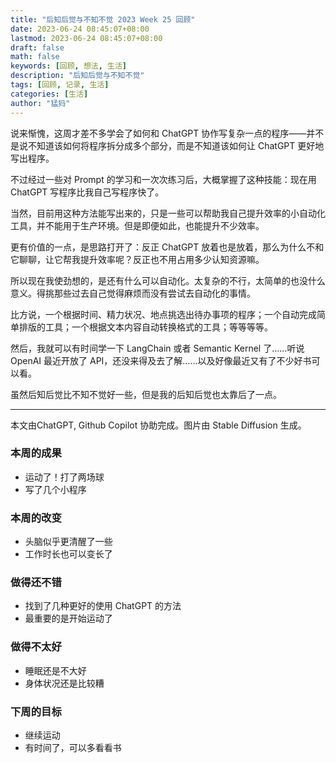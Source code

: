 ```yaml
---
title: "后知后觉与不知不觉 2023 Week 25 回顾"
date: 2023-06-24 08:45:07+08:00
lastmod: 2023-06-24 08:45:07+08:00
draft: false
math: false
keywords: [回顾, 想法, 生活]
description: "后知后觉与不知不觉"
tags: [回顾, 记录, 生活]
categories: [生活]
author: "猛犸"
---
```


说来惭愧，这周才差不多学会了如何和 ChatGPT 协作写复杂一点的程序——并不是说不知道该如何将程序拆分成多个部分，而是不知道该如何让 ChatGPT 更好地写出程序。

不过经过一些对 Prompt 的学习和一次次练习后，大概掌握了这种技能：现在用 ChatGPT 写程序比我自己写程序快了。

当然，目前用这种方法能写出来的，只是一些可以帮助我自己提升效率的小自动化工具，并不能用于生产环境。但是即便如此，也能提升不少效率。

更有价值的一点，是思路打开了：反正 ChatGPT 放着也是放着，那么为什么不和它聊聊，让它帮我提升效率呢？反正也不用占用多少认知资源嘛。

所以现在我使劲想的，是还有什么可以自动化。太复杂的不行，太简单的也没什么意义。得挑那些过去自己觉得麻烦而没有尝试去自动化的事情。

比方说，一个根据时间、精力状况、地点挑选出待办事项的程序；一个自动完成简单排版的工具；一个根据文本内容自动转换格式的工具；等等等等。

然后，我就可以有时间学一下 LangChain 或者 Semantic Kernel 了……听说 OpenAI 最近开放了 API，还没来得及去了解……以及好像最近又有了不少好书可以看。

虽然后知后觉比不知不觉好一些，但是我的后知后觉也太靠后了一点。

---

本文由ChatGPT, Github Copilot 协助完成。图片由 Stable Diffusion 生成。

### 本周的成果

- 运动了！打了两场球
- 写了几个小程序

### 本周的改变

- 头脑似乎更清醒了一些
- 工作时长也可以变长了

### 做得还不错

- 找到了几种更好的使用 ChatGPT 的方法
- 最重要的是开始运动了

### 做得不太好

- 睡眠还是不大好
- 身体状况还是比较糟

### 下周的目标

- 继续运动
- 有时间了，可以多看看书
